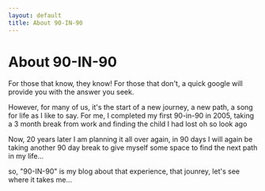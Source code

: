 ```yaml
---
layout: default
title: About 90-IN-90
---
```


<div class="post">
<h1 class="pageTitle">About 90-IN-90</h1>
<pclass="intro"><span class="dropcap">F</span>or those that know, they know! For those that don't, a quick google will provide you with the answer you seek.</p>
<p>However, for many of us, it's the start of a new journey, a new path, a song for life as I like to say. For me, I completed my first 90-in-90 in 2005, taking a 3 month break from work and finding the child I had lost oh so look ago</p>
<p>Now, 20 years later I am planning it all over again, in 90 days I will again be taking another 90 day break to give myself some space to find the next path in my life...</p>
<p>so, "90-IN-90" is my blog about that experience, that jounrey, let's see where it takes me...</p>
</div>

